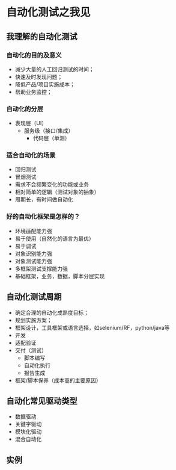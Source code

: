 # 自动化测试之我见

## 我理解的自动化测试

### 自动化的目的及意义
* 减少大量的人工回归测试的时间；
* 快速及时发现问题；
* 降低产品/项目实施成本；
* 帮助业务监控；
### 自动化的分层
- 表现层（UI）
  - 服务级（接口/集成）
    - 代码层（单测）
### 适合自动化的场景
- 回归测试
- 冒烟测试
- 需求不会频繁变化的功能或业务
- 相对简单的逻辑（测试对象的抽象）
- 周期长，有时间做自动化
### 好的自动化框架是怎样的？
- 环境适配能力强
- 易于使用（自然化的语言为最优）
- 易于调试
- 对象识别能力强
- 对象测试能力强
- 多框架测试支撑能力强
- 基础框架，业务，数据，脚本分层实现
## 自动化测试周期
- 确定合理的自动化成熟度目标；
- 规划实施方案；
- 框架设计，工具框架或语言选择，如selenium/RF，python/java等
- 开发
- 适配验证
- 交付（测试）
  - 脚本编写
  - 自动化执行
  - 报告生成
- 框架/脚本保养（成本高的主要原因）
## 自动化常见驱动类型
- 数据驱动
- 关键字驱动
- 模块化驱动
-  混合自动化
## 实例


